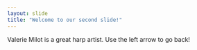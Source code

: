 ```yaml
---
layout: slide
title: "Welcome to our second slide!"
---
```

Valerie Milot is a great harp artist.
Use the left arrow to go back!